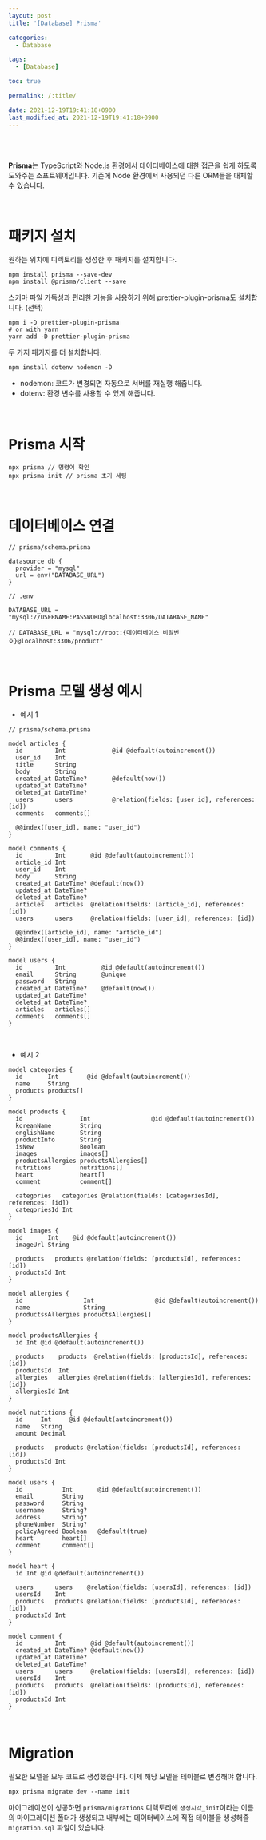```yaml
---
layout: post
title: '[Database] Prisma'

categories:
  - Database

tags:
  - [Database]

toc: true

permalink: /:title/

date: 2021-12-19T19:41:18+0900
last_modified_at: 2021-12-19T19:41:18+0900
---
```


<br>
<br>

**Prisma**는 TypeScript와 Node.js 환경에서 데이터베이스에 대한 접근을 쉽게 하도록 도와주는 소프트웨어입니다. 기존에 Node 환경에서 사용되던 다른 ORM들을 대체할 수 있습니다.

<br>

# 패키지 설치

원하는 위치에 디렉토리를 생성한 후 패키지를 설치합니다.

```
npm install prisma --save-dev
npm install @prisma/client --save
```

스키마 파일 가독성과 편리한 기능을 사용하기 위해 prettier-plugin-prisma도 설치합니다. (선택)

```
npm i -D prettier-plugin-prisma
# or with yarn
yarn add -D prettier-plugin-prisma
```

두 가지 패키지를 더 설치합니다.

```
npm install dotenv nodemon -D
```

- nodemon: 코드가 변경되면 자동으로 서버를 재실행 해줍니다.
- dotenv: 환경 변수를 사용할 수 있게 해줍니다.

<br>

# Prisma 시작

```
npx prisma // 명령어 확인
npx prisma init // prisma 초기 세팅
```

<br>

# 데이터베이스 연결

```
// prisma/schema.prisma

datasource db {
  provider = "mysql"
  url = env("DATABASE_URL")
}
```

```
// .env

DATABASE_URL = "mysql://USERNAME:PASSWORD@localhost:3306/DATABASE_NAME"

// DATABASE_URL = "mysql://root:{데이터베이스 비밀번호}@localhost:3306/product"
```

<br>

# Prisma 모델 생성 예시

- 예시 1

```
// prisma/schema.prisma

model articles {
  id         Int             @id @default(autoincrement())
  user_id    Int
  title      String
  body       String
  created_at DateTime?       @default(now())
  updated_at DateTime?
  deleted_at DateTime?
  users      users           @relation(fields: [user_id], references: [id])
  comments   comments[]

  @@index([user_id], name: "user_id")
}

model comments {
  id         Int       @id @default(autoincrement())
  article_id Int
  user_id    Int
  body       String
  created_at DateTime? @default(now())
  updated_at DateTime?
  deleted_at DateTime?
  articles   articles  @relation(fields: [article_id], references: [id])
  users      users     @relation(fields: [user_id], references: [id])

  @@index([article_id], name: "article_id")
  @@index([user_id], name: "user_id")
}

model users {
  id         Int          @id @default(autoincrement())
  email      String       @unique
  password   String
  created_at DateTime?    @default(now())
  updated_at DateTime?
  deleted_at DateTime?
  articles   articles[]
  comments   comments[]
}
```

<br>

- 예시 2

```
model categories {
  id       Int        @id @default(autoincrement())
  name     String
  products products[]
}

model products {
  id                Int                 @id @default(autoincrement())
  koreanName        String
  englishName       String
  productInfo       String
  isNew             Boolean
  images            images[]
  productsAllergies productsAllergies[]
  nutritions        nutritions[]
  heart             heart[]
  comment           comment[]

  categories   categories @relation(fields: [categoriesId], references: [id])
  categoriesId Int
}

model images {
  id       Int    @id @default(autoincrement())
  imageUrl String

  products   products @relation(fields: [productsId], references: [id])
  productsId Int
}

model allergies {
  id                 Int                 @id @default(autoincrement())
  name               String
  productssAllergies productsAllergies[]
}

model productsAllergies {
  id Int @id @default(autoincrement())

  products    products  @relation(fields: [productsId], references: [id])
  productsId  Int
  allergies   allergies @relation(fields: [allergiesId], references: [id])
  allergiesId Int
}

model nutritions {
  id     Int     @id @default(autoincrement())
  name   String
  amount Decimal

  products   products @relation(fields: [productsId], references: [id])
  productsId Int
}

model users {
  id           Int       @id @default(autoincrement())
  email        String
  password     String
  username     String?
  address      String?
  phoneNumber  String?
  policyAgreed Boolean   @default(true)
  heart        heart[]
  comment      comment[]
}

model heart {
  id Int @id @default(autoincrement())

  users      users    @relation(fields: [usersId], references: [id])
  usersId    Int
  products   products @relation(fields: [productsId], references: [id])
  productsId Int
}

model comment {
  id         Int       @id @default(autoincrement())
  created_at DateTime? @default(now())
  updated_at DateTime?
  deleted_at DateTime?
  users      users     @relation(fields: [usersId], references: [id])
  usersId    Int
  products   products  @relation(fields: [productsId], references: [id])
  productsId Int
}
```

<br>

# Migration

필요한 모델을 모두 코드로 생성했습니다. 이제 해당 모델을 테이블로 변경해야 합니다.

```
npx prisma migrate dev --name init
```

마이그레이션이 성공하면 `prisma/migrations` 디렉토리에 `생성시각_init`이라는 이름의 마이그레이션 폴더가 생성되고 내부에는 데이터베이스에 직접 테이블을 생성해줄 `migration.sql` 파일이 있습니다.
